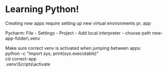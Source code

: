 # Learning Python!

Creating new apps require setting up new virtual environments pr. app

Pycharm: File - Settings - Project - Add local interpreter - choose path new-app-folder\\.venv

Make sure correct venv is activated when jumping between apps: \
python -c "import sys; print(sys.executable)" \
cd correct-app \
.venv\Scripts\activate

